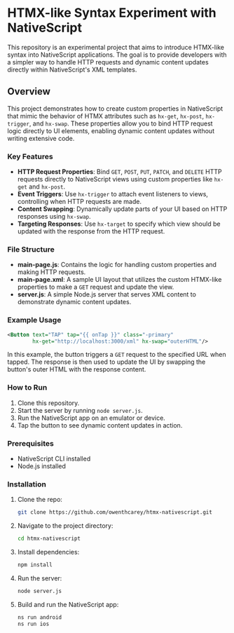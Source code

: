 # HTMX-like Syntax Experiment with NativeScript

This repository is an experimental project that aims to introduce HTMX-like syntax into NativeScript applications. The goal is to provide developers with a simpler way to handle HTTP requests and dynamic content updates directly within NativeScript's XML templates.

## Overview

This project demonstrates how to create custom properties in NativeScript that mimic the behavior of HTMX attributes such as `hx-get`, `hx-post`, `hx-trigger`, and `hx-swap`. These properties allow you to bind HTTP request logic directly to UI elements, enabling dynamic content updates without writing extensive code.

### Key Features

- **HTTP Request Properties**: Bind `GET`, `POST`, `PUT`, `PATCH`, and `DELETE` HTTP requests directly to NativeScript views using custom properties like `hx-get` and `hx-post`.
- **Event Triggers**: Use `hx-trigger` to attach event listeners to views, controlling when HTTP requests are made.
- **Content Swapping**: Dynamically update parts of your UI based on HTTP responses using `hx-swap`.
- **Targeting Responses**: Use `hx-target` to specify which view should be updated with the response from the HTTP request.

### File Structure

- **main-page.js**: Contains the logic for handling custom properties and making HTTP requests.
- **main-page.xml**: A sample UI layout that utilizes the custom HTMX-like properties to make a `GET` request and update the view.
- **server.js**: A simple Node.js server that serves XML content to demonstrate dynamic content updates.

### Example Usage

```xml
<Button text="TAP" tap="{{ onTap }}" class="-primary"
        hx-get="http://localhost:3000/xml" hx-swap="outerHTML"/>
```

In this example, the button triggers a `GET` request to the specified URL when tapped. The response is then used to update the UI by swapping the button's outer HTML with the response content.

### How to Run

1. Clone this repository.
2. Start the server by running `node server.js`.
3. Run the NativeScript app on an emulator or device.
4. Tap the button to see dynamic content updates in action.

### Prerequisites

- NativeScript CLI installed
- Node.js installed

### Installation

1. Clone the repo:
   ```bash
   git clone https://github.com/owenthcarey/htmx-nativescript.git
   ```

2. Navigate to the project directory:
   ```bash
   cd htmx-nativescript
   ```

3. Install dependencies:
   ```bash
   npm install
   ```

4. Run the server:
   ```bash
   node server.js
   ```

5. Build and run the NativeScript app:
   ```bash
   ns run android
   ns run ios
   ```
